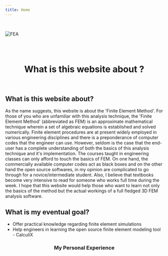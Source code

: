 ```yaml
---
title: Home
---
```

<br/>

![FEA](/images/FEA_main_page_new.jpg)

<br/><br/>

<center><h1> What is this website about ? </h1></center>

<br/>

## What is this website about?
As the name suggests, this website is about the 'Finite Element Method'. For those of you who are unfamiliar with this analysis technique, the 'Finite Element Method' (abbreviated as FEM) is an approximate mathematical technique wherein a set of algebraic equations is established and solved numerically. Finite element procedures are at present widely employed in various engineering disciplines and there is a preponderance of computer codes that the engineer can use. However, seldom is the case that the end-user has a complete understanding of both the basics of this analysis technique and it's implementation. The courses taught in engineering classes can only afford to touch the basics of FEM. On one hand, the commercially available computer codes act as black boxes and on the other hand the open source softwares, in my opinion are complicated to go through for a novice/intermediate student. Also, I believe that textbooks become very intensive to read for someone who works full time during the week. I hope that this website would help those who want to learn not only the basics of the method but the actual workings of a full fledged 3D FEM analysis software.

## What is my eventual goal?
- Offer practical knowledge regarding finite element simulations
- Help engineers in learning the open source finite element modeling tool - CalculiX

<center><h3> My Personal Experience </h3></center>
